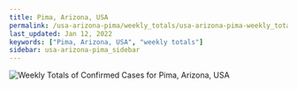 ```yaml
---
title: Pima, Arizona, USA
permalink: /usa-arizona-pima/weekly_totals/usa-arizona-pima-weekly_totals.html
last_updated: Jan 12, 2022
keywords: ["Pima, Arizona, USA", "weekly totals"]
sidebar: usa-arizona-pima_sidebar
---
```


![Weekly Totals of Confirmed Cases for Pima, Arizona, USA](/covid_tracker/images/graphs/usa-arizona-pima-weekly_totals_graph.png)
